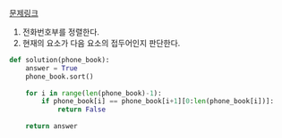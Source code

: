 [문제링크](https://school.programmers.co.kr/learn/courses/30/lessons/42577)

1. 전화번호부를 정렬한다.
2. 현재의 요소가 다음 요소의 접두어인지 판단한다.

```python
def solution(phone_book):
    answer = True
    phone_book.sort()
    
    for i in range(len(phone_book)-1):
        if phone_book[i] == phone_book[i+1][0:len(phone_book[i])]:
            return False
        
    return answer
```